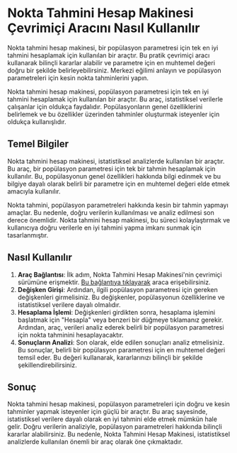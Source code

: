 Nokta Tahmini Hesap Makinesi Çevrimiçi Aracını Nasıl Kullanılır
===============================================================

Nokta tahmini hesap makinesi, bir popülasyon parametresi için tek en iyi tahmini hesaplamak için kullanılan bir araçtır. Bu pratik çevrimiçi aracı kullanarak bilinçli kararlar alabilir ve parametre için en muhtemel değeri doğru bir şekilde belirleyebilirsiniz. Merkezi eğilimi anlayın ve popülasyon parametreleri için kesin nokta tahminlerini yapın.

Nokta tahmini hesap makinesi, popülasyon parametresi için tek en iyi tahmini hesaplamak için kullanılan bir araçtır. Bu araç, istatistiksel verilerle çalışanlar için oldukça faydalıdır. Popülasyonların genel özelliklerini belirlemek ve bu özellikler üzerinden tahminler oluşturmak isteyenler için oldukça kullanışlıdır.

Temel Bilgiler
--------------

Nokta tahmini hesap makinesi, istatistiksel analizlerde kullanılan bir araçtır. Bu araç, bir popülasyon parametresi için tek bir tahmin hesaplamak için kullanılır. Bu, popülasyonun genel özellikleri hakkında bilgi edinmek ve bu bilgiye dayalı olarak belirli bir parametre için en muhtemel değeri elde etmek amacıyla kullanılır.

Nokta tahmini, popülasyon parametreleri hakkında kesin bir tahmin yapmayı amaçlar. Bu nedenle, doğru verilerin kullanılması ve analiz edilmesi son derece önemlidir. Nokta tahmini hesap makinesi, bu süreci kolaylaştırmak ve kullanıcıya doğru verilerle en iyi tahmini yapma imkanı sunmak için tasarlanmıştır.

Nasıl Kullanılır
----------------

1. **Araç Bağlantısı**: İlk adım, Nokta Tahmini Hesap Makinesi'nin çevrimiçi sürümüne erişmektir. [Bu bağlantıya tıklayarak](https://www.onlinecalculatorsfree.com/tr/math/point-estimate-calculator.html) araca erişebilirsiniz.
2. **Değişken Girişi**: Ardından, ilgili popülasyon parametresi için gereken değişkenleri girmelisiniz. Bu değişkenler, popülasyonun özelliklerine ve istatistiksel verilere dayalı olmalıdır.
3. **Hesaplama İşlemi**: Değişkenleri girdikten sonra, hesaplama işlemini başlatmak için "Hesapla" veya benzeri bir düğmeye tıklamanız gerekir. Ardından, araç, verileri analiz ederek belirli bir popülasyon parametresi için nokta tahminini hesaplayacaktır.
4. **Sonuçların Analizi**: Son olarak, elde edilen sonuçları analiz etmelisiniz. Bu sonuçlar, belirli bir popülasyon parametresi için en muhtemel değeri temsil eder. Bu değeri kullanarak, kararlarınızı bilinçli bir şekilde şekillendirebilirsiniz.

Sonuç
-----

Nokta tahmini hesap makinesi, popülasyon parametreleri için doğru ve kesin tahminler yapmak isteyenler için güçlü bir araçtır. Bu araç sayesinde, istatistiksel verilere dayalı olarak en iyi tahmini elde etmek mümkün hale gelir. Doğru verilerin analiziyle, popülasyon parametreleri hakkında bilinçli kararlar alabilirsiniz. Bu nedenle, Nokta Tahmini Hesap Makinesi, istatistiksel analizlerde kullanılan önemli bir araç olarak öne çıkmaktadır.